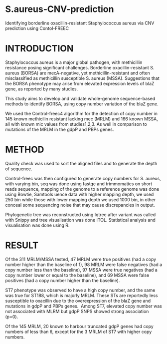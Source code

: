# S.aureus-CNV-prediction
Identifying borderline oxacillin-resistant Staphylococcus aureus via CNV prediction using Contol-FREEC

# INTRODUCTION
Staphylococcus aureus is a major global pathogen, with methicillin resistance posing significant challenges. Borderline oxacillin-resistant S. aureus (BORSA) are mecA-negative, yet methicillin-resistant and often misclassified as methicillin susceptible S. aureus (MSSA). Suggestions that the BORSA phenotype may arise from elevated expression levels of blaZ gene, as reported by many studies.

This study aims to develop and validate whole-genome sequence-based methods to identify BORSA, using copy number variation of the blaZ gene.

We used the Control-freec4 algorithm for the detection of copy number in 145 known methicilin resistant lacking mec (MRLM) and 166 known MSSA, all with known mic values from studies1,2,3. As well in comparison to mutations of the MRLM in the gdpP and PBPs genes.

# METHOD
Quality check was used to sort the aligned files and to generate the depth of sequence. 

Control-freec was then configured to generate copy numbers for S. aureus, with varying bin, seq was done using fastqc and trimmomatics on short reads sequence, mapping of the genome to a reference genome was done using Bowtie, Samtools uence data with higher mapping depth, we used 250 bin while those with lower mapping depth we used 1000 bin, in other conceal some sequencing noise that may cause discrepancies in output.

 Phylogenetic tree was reconstructed using Iqtree after variant was called with Snippy and tree visualisation was done ITOL. Statistical analysis and visualisation was done using  R.

# RESULT
Of the 311 MRLM/MSSA tested, 47 MRLM were true positives (had a copy number higher than the baseline of 1), 98 MRLM were false negatives (had a copy number less than the baseline), 97 MSSA were true negatives (had a copy number lower or equal to the baseline), and 69 MSSA were false positives (had a copy number higher than the baseline).

ST7 phenotype was observed to have a high copy number, and the same was true for ST188, which is majorly MRLM. These STs are reportedly less susceptible to oxacillin due to the overexpression of the blaZ gene and mutations in gdpP and PBPs genes.  Among ST7, elevated copy number was not associated with MLRM but gdpP SNPS showed strong association (p=0).

Of the 145 MRLM, 20 known to harbour truncated gdpP genes had copy numbers of less than 6, except for the 3 MRLM of ST7 with higher copy numbers.


